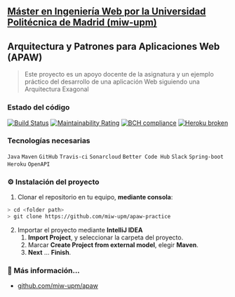 ## [Máster en Ingeniería Web por la Universidad Politécnica de Madrid (miw-upm)](http://miw.etsisi.upm.es)
## Arquitectura y Patrones para Aplicaciones Web (APAW)
> Este proyecto es un apoyo docente de la asignatura y un ejemplo práctico del desarrollo de una aplicación Web siguiendo una Arquitectura Exagonal

### Estado del código
[![Build Status](https://travis-ci.org/miw-upm/apaw-practice.svg?branch=develop)](https://travis-ci.org/miw-upm/apaw-practice)
[![Maintainability Rating](https://sonarcloud.io/api/project_badges/measure?project=es.upm.miw%3Aapaw-practice&metric=sqale_rating)](https://sonarcloud.io/dashboard?id=es.upm.miw%3Aapaw-practice)
[![BCH compliance](https://bettercodehub.com/edge/badge/miw-upm/apaw-practice?branch=develop)](https://bettercodehub.com/results/miw-upm/apaw-practice)
[![Heroku broken](https://apaw-practice.herokuapp.com/api/v0/system/version-badge)](https://apaw-practice.herokuapp.com/api/v0/swagger-ui.html)

### Tecnologías necesarias
`Java` `Maven` `GitHub` `Travis-ci` `Sonarcloud` `Better Code Hub` `Slack` `Spring-boot` `Heroku` `OpenAPI`

### :gear: Instalación del proyecto
1. Clonar el repositorio en tu equipo, **mediante consola**:
```sh
> cd <folder path>
> git clone https://github.com/miw-upm/apaw-practice
```
2. Importar el proyecto mediante **IntelliJ IDEA**
   1. **Import Project**, y seleccionar la carpeta del proyecto.
   1. Marcar **Create Project from external model**, elegir **Maven**.
   1. **Next** … **Finish**.

### :book: Más información...
* [github.com/miw-upm/apaw](https://github.com/miw-upm/apaw)   

